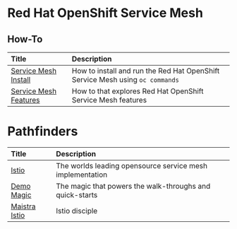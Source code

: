 # Red Hat OpenShift Service Mesh 

## How-To
| Title| Description | 
| :--- | :---        |
| [Service Mesh Install](service-mesh-install.md)| How to install and run the Red Hat OpenShift Service Mesh using `oc commands`|
| [Service Mesh Features](service-mesh-features.md)| How to that explores Red Hat OpenShift Service Mesh features |

# Pathfinders
| Title| Description | 
| :--- | :---        |
|[Istio](https://istio.io/)| The worlds leading opensource service mesh implementation |
|[Demo Magic](https://github.com/paxtonhare/demo-magic) | The magic that powers the walk-throughs and quick-starts|
|[Maistra Istio](https://github.com/maistra/istio)|Istio disciple |